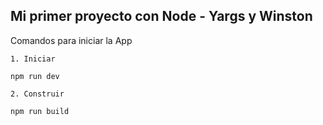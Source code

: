 ## Mi primer proyecto con Node - Yargs y Winston

Comandos para iniciar la App

````
1. Iniciar

npm run dev

2. Construir

npm run build

````